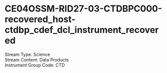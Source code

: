 # CE04OSSM-RID27-03-CTDBPC000-recovered_host-ctdbp_cdef_dcl_instrument_recovered

Stream Type: Science<br>
Stream Content: Data Products<br>
Instrument Group Code: CTD<br>
